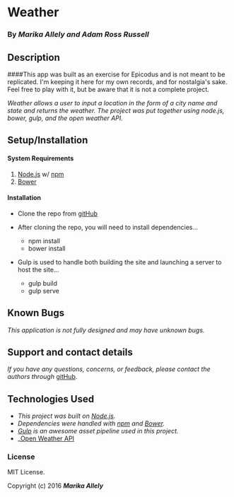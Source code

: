 # Weather

### By _**Marika Allely and Adam Ross Russell**_

## Description

####This app was built as an exercise for Epicodus and is not meant to be replicated. I'm keeping it here for my own records, and for nostalgia's sake. Feel free to play with it, but be aware that it is not a complete project.

_Weather allows a user to input a location in the form of a city name and state and returns the weather.  The project was put together using node.js, bower, gulp, and the open weather API._

## Setup/Installation

#### System Requirements

1. [Node.js](https://nodejs.org/en/) w/ [npm](https://www.npmjs.com/)
2. [Bower](http://bower.io/)

#### Installation

* Clone the repo from [gitHub](https://github.com/MBAllely/weather)
* After cloning the repo, you will need to install dependencies...


  * npm install
  * bower install

* Gulp is used to handle both building the site and launching a server to host the site...


  * gulp build
  * gulp serve

## Known Bugs

_This application is not fully designed and may have unknown bugs._

## Support and contact details

_If you have any questions, concerns, or feedback, please contact the authors through_ [gitHub](https://github.com/MBAllely).

## Technologies Used

* _This project was built on [Node.js](https://nodejs.org/en/)._
* _Dependencies were handled with [npm](https://www.npmjs.com/) and [Bower](http://bower.io/)._
* _[Gulp](http://gulpjs.com/) is an awesome asset pipeline used in this project._
* _[Open Weather API](http://openweathermap.org/api)

### License

MIT License.

Copyright (c) 2016 **_Marika Allely_**
